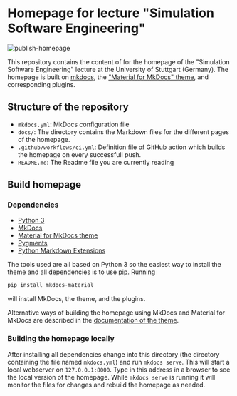 # Homepage for lecture "Simulation Software Engineering"

![publish-homepage](https://github.com/Simulation-Software-Engineering/homepage/actions/workflows/ci.yml/badge.svg)

This repository contains the content of for the homepage of the "Simulation Software Engineering" lecture at the University of Stuttgart (Germany). The homepage is built on [mkdocs](https://www.mkdocs.org), the ["Material for MkDocs" theme](https://squidfunk.github.io/mkdocs-material/), and corresponding plugins.


## Structure of the repository

- `mkdocs.yml`: MkDocs configuration file
- `docs/`: The directory contains the Markdown files for the different pages of the homepage.
- `.github/workflows/ci.yml`: Definition file of GitHub action which builds the homepage on every successfull push.
- `README.md`: The Readme file you are currently reading

## Build homepage

### Dependencies

- [Python 3](https://www.python.org/)
- [MkDocs](https://www.mkdocs.org)
- [Material for MkDocs theme](https://squidfunk.github.io/mkdocs-material/)
- [Pygments](https://pygments.org/)
- [Python Markdown Extensions](https://facelessuser.github.io/pymdown-extensions/)

The tools used are all based on Python 3 so the easiest way to install the theme and all dependencies is to use [pip](https://pypi.org/project/pip/). Running

```bash
pip install mkdocs-material
```

will install MkDocs, the theme, and the plugins.

Alternative ways of building the homepage using MkDocs and Material for MkDocs are described in the [documentation of the theme](https://squidfunk.github.io/mkdocs-material/getting-started/).

### Building the homepage locally

After installing all dependencies change into this directory (the directory containing the file named `mkdocs.yml`) and run `mkdocs serve`. This will start a local webserver on `127.0.0.1:8000`. Type in this address in a browser to see the local version of the homepage. While `mkdocs serve` is running it will monitor the files for changes and rebuild the homepage as needed.